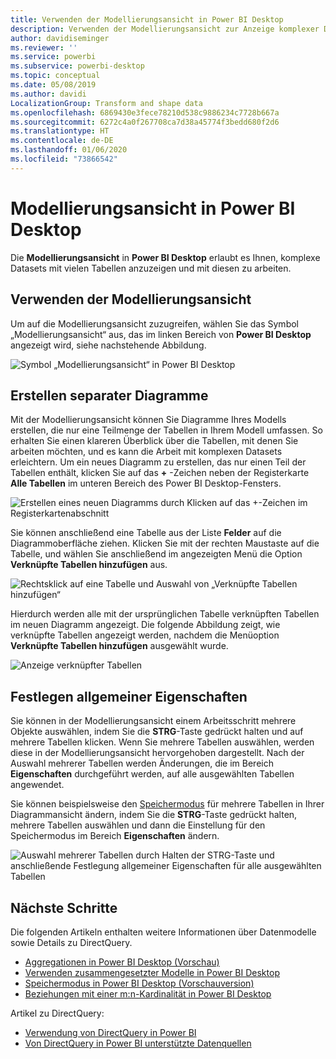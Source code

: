 ```yaml
---
title: Verwenden der Modellierungsansicht in Power BI Desktop
description: Verwenden der Modellierungsansicht zur Anzeige komplexer Datasets in einem visuellen Format in Power BI Desktop
author: davidiseminger
ms.reviewer: ''
ms.service: powerbi
ms.subservice: powerbi-desktop
ms.topic: conceptual
ms.date: 05/08/2019
ms.author: davidi
LocalizationGroup: Transform and shape data
ms.openlocfilehash: 6869430e3fece78210d538c9886234c7728b667a
ms.sourcegitcommit: 6272c4a0f267708ca7d38a45774f3bedd680f2d6
ms.translationtype: HT
ms.contentlocale: de-DE
ms.lasthandoff: 01/06/2020
ms.locfileid: "73866542"
---
```

# <a name="modeling-view-in-power-bi-desktop"></a>Modellierungsansicht in Power BI Desktop

Die **Modellierungsansicht** in **Power BI Desktop** erlaubt es Ihnen, komplexe Datasets mit vielen Tabellen anzuzeigen und mit diesen zu arbeiten.


## <a name="using-modeling-view"></a>Verwenden der Modellierungsansicht

Um auf die Modellierungsansicht zuzugreifen, wählen Sie das Symbol „Modellierungsansicht“ aus, das im linken Bereich von **Power BI Desktop** angezeigt wird, siehe nachstehende Abbildung.

![Symbol „Modellierungsansicht“ in Power BI Desktop](media/desktop-modeling-view/modeling-view_02.png)

## <a name="creating-separate-diagrams"></a>Erstellen separater Diagramme

Mit der Modellierungsansicht können Sie Diagramme Ihres Modells erstellen, die nur eine Teilmenge der Tabellen in Ihrem Modell umfassen. So erhalten Sie einen klareren Überblick über die Tabellen, mit denen Sie arbeiten möchten, und es kann die Arbeit mit komplexen Datasets erleichtern. Um ein neues Diagramm zu erstellen, das nur einen Teil der Tabellen enthält, klicken Sie auf das **+** -Zeichen neben der Registerkarte **Alle Tabellen** im unteren Bereich des Power BI Desktop-Fensters.

![Erstellen eines neuen Diagramms durch Klicken auf das +-Zeichen im Registerkartenabschnitt](media/desktop-modeling-view/modeling-view_03.png)

Sie können anschließend eine Tabelle aus der Liste **Felder** auf die Diagrammoberfläche ziehen. Klicken Sie mit der rechten Maustaste auf die Tabelle, und wählen Sie anschließend im angezeigten Menü die Option **Verknüpfte Tabellen hinzufügen** aus.

![Rechtsklick auf eine Tabelle und Auswahl von „Verknüpfte Tabellen hinzufügen“](media/desktop-modeling-view/modeling-view_04.png)

Hierdurch werden alle mit der ursprünglichen Tabelle verknüpften Tabellen im neuen Diagramm angezeigt. Die folgende Abbildung zeigt, wie verknüpfte Tabellen angezeigt werden, nachdem die Menüoption **Verknüpfte Tabellen hinzufügen** ausgewählt wurde.

![Anzeige verknüpfter Tabellen](media/desktop-modeling-view/modeling-view_05.png)

## <a name="setting-common-properties"></a>Festlegen allgemeiner Eigenschaften

Sie können in der Modellierungsansicht einem Arbeitsschritt mehrere Objekte auswählen, indem Sie die **STRG**-Taste gedrückt halten und auf mehrere Tabellen klicken. Wenn Sie mehrere Tabellen auswählen, werden diese in der Modellierungsansicht hervorgehoben dargestellt. Nach der Auswahl mehrerer Tabellen werden Änderungen, die im Bereich **Eigenschaften** durchgeführt werden, auf alle ausgewählten Tabellen angewendet.

Sie können beispielsweise den [Speichermodus](desktop-storage-mode.md) für mehrere Tabellen in Ihrer Diagrammansicht ändern, indem Sie die **STRG**-Taste gedrückt halten, mehrere Tabellen auswählen und dann die Einstellung für den Speichermodus im Bereich **Eigenschaften** ändern.

![Auswahl mehrerer Tabellen durch Halten der STRG-Taste und anschließende Festlegung allgemeiner Eigenschaften für alle ausgewählten Tabellen](media/desktop-modeling-view/modeling-view_06.png)


## <a name="next-steps"></a>Nächste Schritte

Die folgenden Artikeln enthalten weitere Informationen über Datenmodelle sowie Details zu DirectQuery.

* [Aggregationen in Power BI Desktop (Vorschau)](desktop-aggregations.md)
* [Verwenden zusammengesetzter Modelle in Power BI Desktop](desktop-composite-models.md)
* [Speichermodus in Power BI Desktop (Vorschauversion)](desktop-storage-mode.md)
* [Beziehungen mit einer m:n-Kardinalität in Power BI Desktop](desktop-many-to-many-relationships.md)


Artikel zu DirectQuery:

* [Verwendung von DirectQuery in Power BI](desktop-directquery-about.md)
* [Von DirectQuery in Power BI unterstützte Datenquellen](desktop-directquery-data-sources.md)
